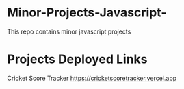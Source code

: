 # Minor-Projects-Javascript-
This repo contains minor javascript projects

# Projects Deployed Links
Cricket Score Tracker https://cricketscoretracker.vercel.app
